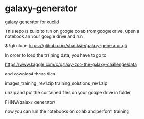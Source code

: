 # galaxy-generator
galaxy generator for euclid

This repo is build to run on google colab from google drive. Open a notebook an your google drive and run

$ !git clone https://github.com/shackste/galaxy-generator.git

In order to load the training data, you have to go to

https://www.kaggle.com/c/galaxy-zoo-the-galaxy-challenge/data

and download these files

images_training_rev1.zip
training_solutions_rev1.zip

unzip and put the contained files on your google drive in folder

FHNW/galaxy_generator/

now you can run the notebooks on colab and perform training
